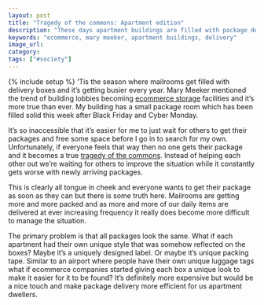```yaml
---
layout: post
title: "Tragedy of the commons: Apartment edition"
description: "These days apartment buildings are filled with package deliveries which makes it difficult to find your package. What if every apartment had their own unique packaging?"
keywords: "ecommerce, mary meeker, apartment buildings, delivery"
image_url:
category:
tags: ["#society"]
---
```

{% include setup %}
‘Tis the season where mailrooms get filled with delivery boxes and it’s getting busier every year.  Mary Meeker mentioned the trend of building lobbies becoming [ecommerce storage](/assets/static/images/mm-landlord-storage.png) facilities and it’s more true than ever. My building has a small package room which has been filled solid this week after Black Friday and Cyber Monday.

It’s so inaccessible that it’s easier for me to just wait for others to get their packages and free some space before I go in to search for my own. Unfortunately, if everyone feels that way then no one gets their package and it becomes a true [tragedy of the commons](https://en.wikipedia.org/wiki/Tragedy_of_the_commons). Instead of helping each other out we’re waiting for others to improve the situation while it constantly gets worse with newly arriving packages.

This is clearly all tongue in cheek and everyone wants to get their package as soon as they can but there is some truth here. Mailrooms are getting more and more packed and as more and more of our daily items are delivered at ever increasing frequency it really does become more difficult to manage the situation.

The primary problem is that all packages look the same. What if each apartment had their own unique style that was somehow reflected on the boxes? Maybe it’s a uniquely designed label. Or maybe it’s unique packing tape. Similar to an airport where people have their own unique luggage tags what if ecommerce companies started giving each box a unique look to make it easier for it to be found? It’s definitely more expensive but would be a nice touch and make package delivery more efficient for us apartment dwellers.
